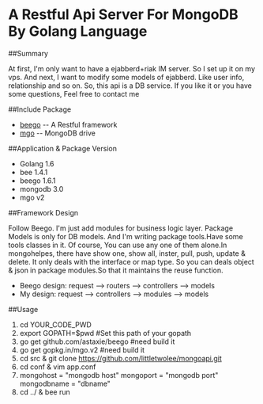 # A Restful Api Server For MongoDB By Golang Language

##Summary

At first, I'm only want to have a ejabberd+riak IM server. So I set up it on my vps.
And next, I want to modify some models of ejabberd. Like user info, relationship and so on. So, this api is a DB service. If you like it or you have some questions, Feel free to contact me

##Include Package

* [beego](http://beego.me/) -- A Restful framework
* [mgo](http://labix.org/mgo) -- MongoDB drive

##Application & Package Version

* Golang 1.6
* bee 1.4.1
* beego 1.6.1
* mongodb 3.0
* mgo v2

##Framework Design

Follow Beego. I'm just add modules for business logic layer. Package Models is only for DB models. And I'm writing package tools.Have some tools classes in it. Of course, You can use any one of them alone.In mongohelpes, there have show one, show all, inster, pull, push, update & delete. It only deals with the interface or map type. So you can deals object & json in package modules.So that it maintains the reuse function.

* Beego design: request --> routers --> controllers --> models
* My design: request --> controllers --> modules  --> models

##Usage

1. cd YOUR_CODE_PWD
2. export GOPATH=$pwd #Set this path of your gopath
3. go get github.com/astaxie/beego #need build it
4. go get gopkg.in/mgo.v2 #need build it
5. cd src & git clone https://github.com/littletwolee/mongoapi.git
6. cd conf & vim app.conf
7. mongohost = "mongodb host"
   mongoport = "mongodb port"
   mongodbname = "dbname"
7. cd ../ & bee run

